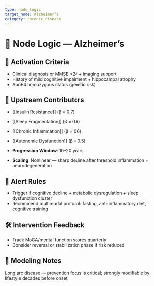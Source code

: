```yaml
---
type: node_logic
target_node: Alzheimer’s
category: chronic_disease
---
```


# 🧠 Node Logic — Alzheimer’s

## 🔑 Activation Criteria
- Clinical diagnosis or MMSE <24 + imaging support
- History of mild cognitive impairment + hippocampal atrophy
- ApoE4 homozygous status (genetic risk)

## 🔁 Upstream Contributors
- [[Insulin Resistance]] (β = 0.7)
- [[Sleep Fragmentation]] (β = 0.6)
- [[Chronic Inflammation]] (β = 0.6)
- [[Autonomic Dysfunction]] (β = 0.5)

- **Progression Window**: 10–20 years
- **Scaling**: Nonlinear — sharp decline after threshold inflammation + neurodegeneration

## 🚨 Alert Rules
- Trigger if cognitive decline + metabolic dysregulation + sleep dysfunction cluster
- Recommend multimodal protocol: fasting, anti-inflammatory diet, cognitive training

## 🛠 Intervention Feedback
- Track MoCA/mental function scores quarterly
- Consider reversal or stabilization phase if risk reduced

## 🧠 Modeling Notes
Long arc disease — prevention focus is critical; strongly modifiable by lifestyle decades before onset
